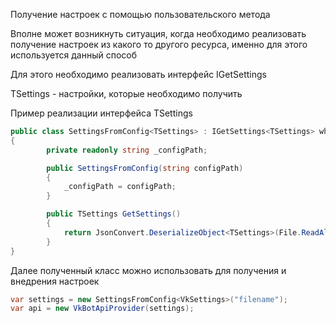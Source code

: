 Получение настроек с помощью пользовательского метода

Вполне может возникнуть ситуация, когда необходимо реализовать получение настроек из какого то другого ресурса, именно для этого используется данный способ

Для этого необходимо реализовать интерфейс IGetSettings<out TSettings>

TSettings - настройки, которые необходимо получить

Пример реализации интерфейса TSettings

```csharp
public class SettingsFromConfig<TSettings> : IGetSettings<TSettings> where TSettings : new()
{
        private readonly string _configPath;

        public SettingsFromConfig(string configPath)
        {
            _configPath = configPath;
        }

        public TSettings GetSettings()
        {
            return JsonConvert.DeserializeObject<TSettings>(File.ReadAllText(_configPath));
        }
}
```

Далее полученный класс можно использовать для получения и внедрения настроек
```csharp
var settings = new SettingsFromConfig<VkSettings>("filename");
var api = new VkBotApiProvider(settings);
```
